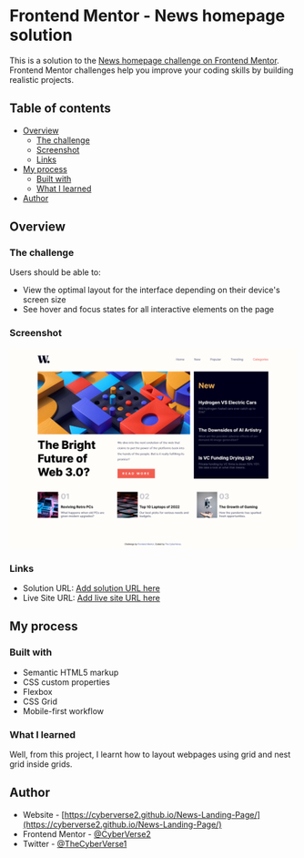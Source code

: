 # Frontend Mentor - News homepage solution

This is a solution to the [News homepage challenge on Frontend Mentor](https://www.frontendmentor.io/challenges/news-homepage-H6SWTa1MFl). Frontend Mentor challenges help you improve your coding skills by building realistic projects. 

## Table of contents

- [Overview](#overview)
  - [The challenge](#the-challenge)
  - [Screenshot](#screenshot)
  - [Links](#links)
- [My process](#my-process)
  - [Built with](#built-with)
  - [What I learned](#what-i-learned)
- [Author](#author)

## Overview

### The challenge

Users should be able to:

- View the optimal layout for the interface depending on their device's screen size
- See hover and focus states for all interactive elements on the page

### Screenshot

![](./screenshot.jpg)

### Links

- Solution URL: [Add solution URL here](https://your-solution-url.com)
- Live Site URL: [Add live site URL here](https://your-live-site-url.com)

## My process

### Built with

- Semantic HTML5 markup
- CSS custom properties
- Flexbox
- CSS Grid
- Mobile-first workflow

### What I learned

Well, from this project, I learnt how to layout webpages using grid and nest grid inside grids.


## Author

- Website - [https://cyberverse2.github.io/News-Landing-Page/](https://cyberverse2.github.io/News-Landing-Page/)
- Frontend Mentor - [@CyberVerse2](https://www.frontendmentor.io/profile/CyberVerse2)
- Twitter - [@TheCyberVerse1](https://www.twitter.com/TheCyberVerse1)
